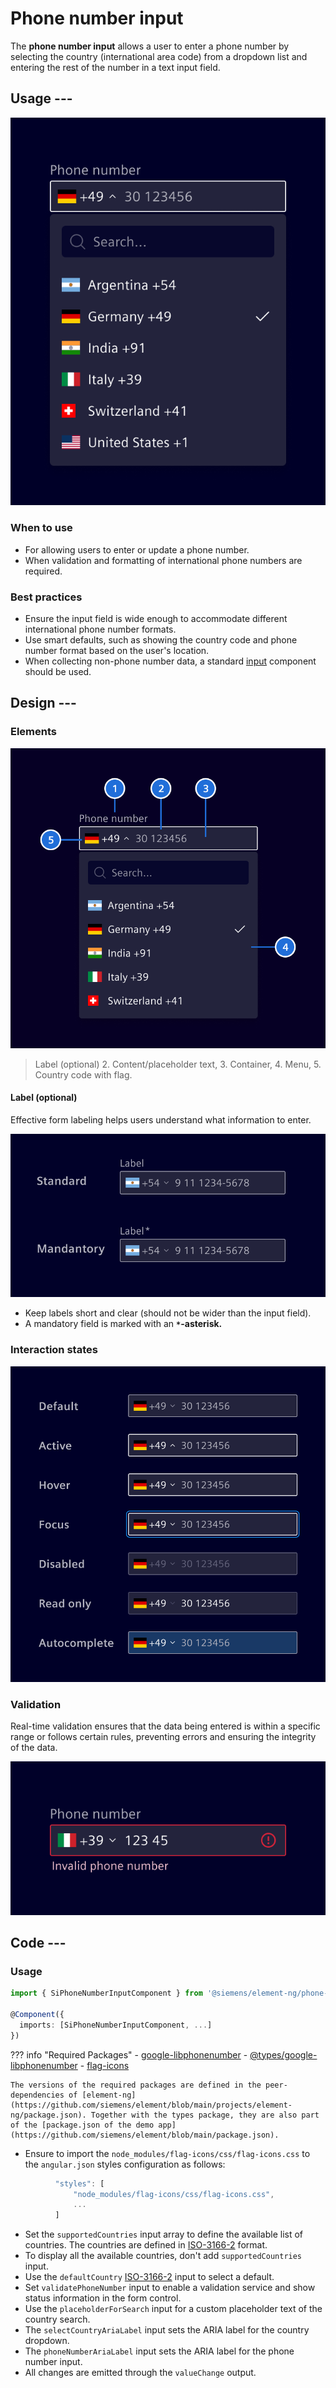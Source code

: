 # Phone number input

The **phone number input** allows a user to enter a phone number by selecting the country
(international area code) from a dropdown list and entering the rest of the number in
a text input field.

## Usage ---

![Phone number input](images/phone-input.png)

### When to use

- For allowing users to enter or update a phone number.
- When validation and formatting of international phone numbers are required.

### Best practices

- Ensure the input field is wide enough to accommodate different international phone number formats.
- Use smart defaults, such as showing the country code and phone number format based on the user's location.
- When collecting non-phone number data, a standard [input](../forms-inputs/input.md) component should be used.


## Design ---

### Elements

![Phone number input - Elements](images/phone-input-elements.png)

> Label (optional) 2. Content/placeholder text, 3. Container, 4. Menu, 5. Country code with flag.

#### Label (optional)

Effective form labeling helps users understand what information to enter.

![Phone number input - Label](images/phone-input-label.png)

- Keep labels short and clear (should not be wider than the input field).
- A mandatory field is marked with an **`*`-asterisk.**

### Interaction states

![Number input - States](images/phone-input-states.png)

### Validation

Real-time validation ensures that the data being entered is within a specific
range or follows certain rules, preventing errors and ensuring the integrity of
the data.

![Phone number input - Validation](images/phone-input-validation.png)

## Code ---

### Usage

```ts
import { SiPhoneNumberInputComponent } from '@siemens/element-ng/phone-number';

@Component({
  imports: [SiPhoneNumberInputComponent, ...]
})
```
<!-- markdownlint-disable MD046-->
??? info "Required Packages"
    - [google-libphonenumber](https://www.npmjs.com/package/google-libphonenumber)
    - [@types/google-libphonenumber](https://www.npmjs.com/package/@types/google-libphonenumber)
    - [flag-icons](https://www.npmjs.com/package/flag-icons)

    The versions of the required packages are defined in the peer-dependencies of [element-ng](https://github.com/siemens/element/blob/main/projects/element-ng/package.json). Together with the types package, they are also part of the [package.json of the demo app](https://github.com/siemens/element/blob/main/package.json).
<!-- markdownlint-enable MD046-->

- Ensure to import the `node_modules/flag-icons/css/flag-icons.css` to the `angular.json` styles configuration as follows:

```ts
          "styles": [
              "node_modules/flag-icons/css/flag-icons.css",
              ...
          ]
```

- Set the `supportedCountries` input array to define the available list of countries. The countries are defined in [ISO-3166-2](https://en.wikipedia.org/wiki/ISO_3166-2) format.
- To display all the available countries, don't add `supportedCountries` input.
- Use the `defaultCountry` [ISO-3166-2](https://en.wikipedia.org/wiki/ISO_3166-2) input to select a default.
- Set `validatePhoneNumber` input to enable a validation service and show status information in the form control.
- Use the `placeholderForSearch` input for a custom placeholder text of the country search.
- The `selectCountryAriaLabel` input sets the ARIA label for the country dropdown.
- The `phoneNumberAriaLabel` input sets the ARIA label for the phone number input.
- All changes are emitted through the `valueChange` output.

<si-docs-component example="si-phone-number-input/si-phone-number-input" height="300"></si-docs-component>

<si-docs-api component="SiPhoneNumberInputComponent"></si-docs-api>

<si-docs-types></si-docs-types>
